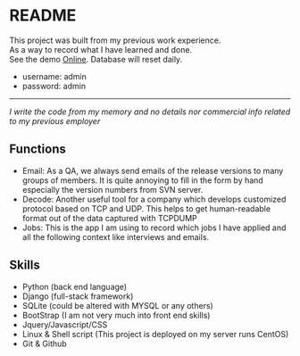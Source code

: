 README
===========================

This project was built from my previous work experience.  
As a way to record what I have learned and done.  
See the demo [Online](http://104.128.91.5). Database will reset daily.  

  - username: admin
  - password: admin

****
*I write the code from my memory and no details nor commercial info related to my previous employer*

## Functions
  - Email: As a QA, we always send emails of the release versions to many groups of members.  It is quite annoying to fill in the form by hand especially the version numbers from SVN server.  
  - Decode: Another useful tool for a company which develops customized protocol based on TCP and UDP. This helps to get human-readable format out of the data captured with TCPDUMP  
  - Jobs: This is the app I am using to record which jobs I have applied and all the following context like interviews and emails.

## Skills
  - Python (back end language)
  - Django (full-stack framework)
  - SQLite (could be altered with MYSQL or any others)
  - BootStrap (I am not very much into front end skills)
  - Jquery/Javascript/CSS 
  - Linux & Shell script (This project is deployed on my server runs CentOS)
  - Git & Github
